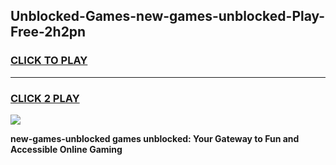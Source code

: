 
## Unblocked-Games-new-games-unblocked-Play-Free-2h2pn
<h3>
<a href="https://premium76.site?title=new-games-unblocked&ref=10A">CLICK TO PLAY</a></h3>
<hr>

<h3>
<a href="https://premium76.site?title=new-games-unblocked&ref=10A">CLICK 2 PLAY</a>
  
</h3>

<a href="https://premium76.site?title=new-games-unblocked&ref=10A"><img src="https://clearcache.store/games.png"></a>


**new-games-unblocked games unblocked: Your Gateway to Fun and Accessible Online Gaming**

